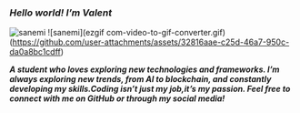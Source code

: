 ### ***Hello world! I’m Valent***
![sanemi](img/ezgif.com-video-to-gif-converter.gif)
![sanemi](ezgif com-video-to-gif-converter.gif)
(https://github.com/user-attachments/assets/32816aae-c25d-46a7-950c-da0a8bc1cdff)

<!--
**vlntmd/vlntmd** is a ✨ _special_ ✨ repository because its `README.md` (this file) appears on your GitHub profile.

Here are some ideas to get you started:

- 🔭 I’m currently working on ...
- 🌱 I’m currently learning ...
- 👯 I’m looking to collaborate on ...
- 🤔 I’m looking for help with ...
- 💬 Ask me about ...
- 📫 How to reach me: ...
- 😄 Pronouns: ...
- ⚡ Fun fact: ...
-->
***A student who loves exploring new technologies and frameworks. I’m always exploring new trends, from AI to blockchain, and constantly developing my skills.Coding isn’t just my job,it’s my passion. Feel free to connect with me on GitHub or through my social media!***

